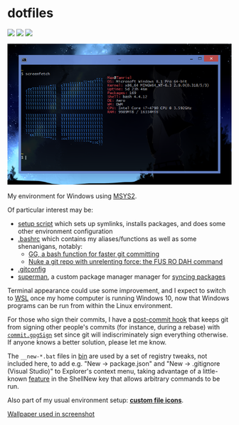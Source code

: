 # dotfiles

![](https://img.shields.io/badge/os-windows-blue.svg) ![](https://img.shields.io/badge/shell-msys2-blue.svg) [![](https://img.shields.io/badge/fus-ro%20dah-blue.svg)](https://www.youtube.com/watch?v=v-CS8L_8LBk&list=PLEF6_06sQxj2Kb7bi5r-1c_kgHe3wTc22)

![](screenfetch.png)

My environment for Windows using [MSYS2](https://www.msys2.org).

Of particular interest may be:

- [setup script](setup/main.sh) which sets up symlinks, installs packages, and does some other environment configuration
- [.bashrc](home/.bashrc) which contains my aliases/functions as well as some shenanigans, notably:
  - [GG, a bash function for faster git committing](https://maxkagamine.com/blog/gg-a-bash-function-for-faster-git-committing)
  - [Nuke a git repo with unrelenting force: the FUS RO DAH command](https://maxkagamine.com/blog/nuke-a-git-repo-with-unrelenting-force)
- [.gitconfig](home/.gitconfig)
- [superman](home/bin/superman), a custom package manager manager for [syncing packages](home/.packages.conf)

Terminal appearance could use some improvement, and I expect to switch to [WSL](https://en.wikipedia.org/wiki/Windows_Subsystem_for_Linux) once my home computer is running Windows 10, now that Windows programs can be run from within the Linux environment.

For those who sign their commits, I have a [post-commit hook](home/git-hooks/post-commit.d/post-commit-unsign) that keeps git from signing other people's commits (for instance, during a rebase) with [`commit.gpgSign`](https://git-scm.com/docs/git-config#git-config-commitgpgSign) set since git will indiscriminately sign everything otherwise. If anyone knows a better solution, please let me know.

The `__new-*.bat` files in [bin](home/bin) are used by a set of registry tweaks, not included here, to add e.g. "New → package.json" and "New → .gitignore (Visual Studio)" to Explorer's context menu, taking advantage of a little-known [feature](http://mc-computing.com/WinExplorer/WinExplorerRegistry_ShellNew.htm) in the ShellNew key that allows arbitrary commands to be run.

Also part of my usual environment setup: **[custom file icons](https://github.com/maxkagamine/custom-file-icons)**.

[Wallpaper used in screenshot](https://i.imgur.com/sZDnISX.jpg)
